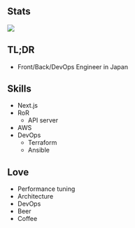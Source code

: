 ## Stats
<img src="https://github-readme-stats.vercel.app/api?username=HiroyukiYagihashi&show_icons=true&theme=tokyonight" >

## TL;DR
- Front/Back/DevOps Engineer in Japan

## Skills
- Next.js
- RoR
  - API server
- AWS
- DevOps
  - Terraform
  - Ansible

## Love
- Performance tuning
- Architecture
- DevOps
- Beer
- Coffee

